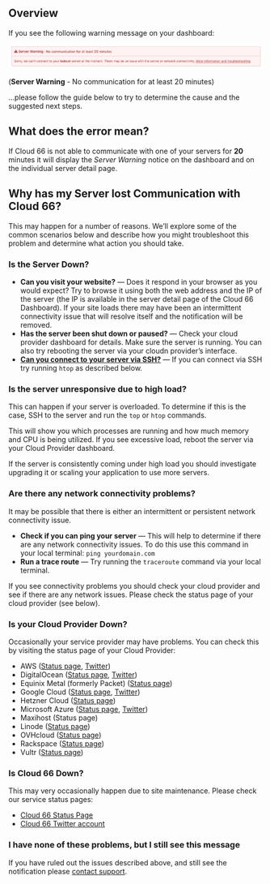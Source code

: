 ## Overview

If you see the following warning message on your dashboard:

![Server Warning banner](/assets/shared/server-warning-20mins.png)

(**Server Warning** - No communication for at least 20 minutes)

…please follow the guide below to try to determine the cause and the suggested next steps.

## What does the error mean?

If Cloud 66 is not able to communicate with one of your servers for **20** minutes it will display the *Server Warning* notice on the dashboard and on the individual server detail page.

## Why has my Server lost Communication with Cloud 66?

This may happen for a number of reasons. We’ll explore some of the common scenarios below
and describe how you might troubleshoot this problem and determine what action you should take.

### Is the Server Down?

- **Can you visit your website?** — Does it respond in your browser as you would expect? Try to browse it using both the web address and the IP of the server (the IP is available in the server detail page of the Cloud 66 Dashboard). If your site loads there may have been an intermittent connectivity issue that will resolve itself and the notification will be removed.
- **Has the server been shut down or paused?** — Check your cloud provider dashboard for details. Make sure the server is running. You can also try rebooting the server via your cloudn provider’s interface.
- **[Can you connect to your server via SSH?](https://help.cloud66.com/rails/how-to-guides/common-tools/ssh-to-server.html)** — If you can connect via SSH try running `htop` as described below.

### Is the server unresponsive due to high load?

This can happen if your server is overloaded. To determine if this is the case, SSH to the server and run the `top` or `htop` commands.

This will show you which processes are running and how much memory and CPU is being utilized. If you see excessive load, reboot the server via your Cloud Provider dashboard.

If the server is consistently coming under high load you should investigate upgrading it or scaling your application to use more servers.

### Are there any network connectivity problems?

It may be possible that there is either an intermittent or persistent network connectivity issue.

- **Check if you can ping your server** — This will help to determine if there are any network connectivity issues. To do this use this command in your local terminal: `ping yourdomain.com`
- **Run a trace route** — Try running the `traceroute` command via your local terminal.

If you see connectivity problems you should check your cloud provider and see if there are any network issues. Please check the status page of your cloud provider (see below).

### Is your Cloud Provider Down?

Occasionally your service provider may have problems. You can check this by visiting the status page of your Cloud Provider:

- AWS ([Status page](https://health.aws.amazon.com/health/status), [Twitter](https://twitter.com/awscloud))
- DigitalOcean ([Status page](https://status.digitalocean.com/), [Twitter](https://twitter.com/digitalocean))
- Equinix Metal (formerly Packet) ([Status page](https://status.equinix.com/))
- Google Cloud ([Status page](https://status.cloud.google.com/), [Twitter](https://twitter.com/googlecloud))
- Hetzner Cloud ([Status page](https://status.hetzner.com/))
- Microsoft Azure ([Status page](https://status.azure.com/), [Twitter](https://twitter.com/azure))
- Maxihost (Status page)
- Linode ([Status page](http://status.linode.com/))
- OVHcloud ([Status page](https://www.status-ovhcloud.com/))
- Rackspace ([Status page](https://rackspace.service-now.com/system_status))
- Vultr ([Status page](https://status.vultr.com/))

### Is Cloud 66 Down?

This may very occasionally happen due to site maintenance. Please check our service status pages:

- [Cloud 66 Status Page](http://status.cloud66.com/)
- [Cloud 66 Twitter account](https://twitter.com/cloud66status)

### I have none of these problems, but I still see this message

If you have ruled out the issues described above, and still see the notification please [contact support](http://app.cloud66.com/support_tickets/new).